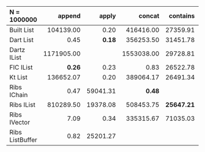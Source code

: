 | N = 1000000 | append | apply | concat | contains | drop | filter | fold | head | init | map | prepend | reverse | tail | take | update |
| :--- | ---: | ---: | ---: | ---: | ---: | ---: | ---: | ---: | ---: | ---: | ---: | ---: | ---: | ---: | ---: |
| Built List | 104139.00 | 0.20 | 416416.00 | 27359.91 | 109113.05 | 309174.86 | 57983.83 | 0.19 | 236754.70 | 241095.56 | 141575.53 | 265586.71 | 231096.11 | 113010.68 | 95226.38 |
| Dart List | 0.45 | **0.18** | 356253.50 | 31451.78 | 99867.10 | 267317.44 | 66565.68 | 0.17 |   | 231680.78 | 0.42 | 254958.89 | 231992.50 | 99423.48 | **0.22** |
| Dartz IList | 1171905.00 |   | 1553038.00 | 29728.81 |   | 257209.56 | **47924.21** |   |   | 996072.00 | **0.12** | **100222.70** | 0.27 |   |   |
| FIC IList | **0.26** | 0.23 | 0.83 | 26522.78 | 168902.85 | 212856.00 | 59758.41 | 0.20 | 376206.33 | 267485.14 | 149574.67 | 489224.40 | 337554.67 | 190785.75 | 136532.11 |
| Kt List | 136652.07 | 0.20 | 389064.17 | 26491.34 | 190118.09 | 214795.40 | 94188.33 | 0.20 | 395895.50 | 300656.57 |   | 165775.00 | 320281.29 | 199925.30 |   |
| Ribs IChain | 0.47 | 59041.31 | **0.48** |   |   | 2277189.50 | 118861.31 | 0.33 | 1805406.50 | 997905.00 | 0.51 | 237334.17 | 38586.89 |   |   |
| Ribs IList | 810289.50 | 19378.08 | 508453.75 | **25647.21** | 19131.74 | 191013.20 | 71451.36 | **0.15** | 847164.67 | 1015377.50 | 0.12 | 111827.71 | **0.04** | 67228.58 | 178332.14 |
| Ribs IVector | 7.09 | 0.34 | 335315.67 | 71035.03 | **44.39** | 192277.91 | 120894.18 | 0.68 | **5.14** | **181906.42** | 30.53 | 649903.25 | 5.03 | **30.14** | 312301.57 |
| Ribs ListBuffer | 0.82 | 25201.27 |   |   |   | **45364.84** |   | 0.48 |   | 725388.00 | 0.57 |   |   |   | 13220.90 |
